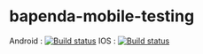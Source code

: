 # bapenda-mobile-testing

Android : [![Build status](https://build.appcenter.ms/v0.1/apps/cd29bc50-1978-4669-860a-6109a709eb57/branches/development/badge)](https://appcenter.ms)
IOS : [![Build status](https://build.appcenter.ms/v0.1/apps/66d42298-77ce-4c43-b27a-addd752ce734/branches/development/badge)](https://appcenter.ms)
